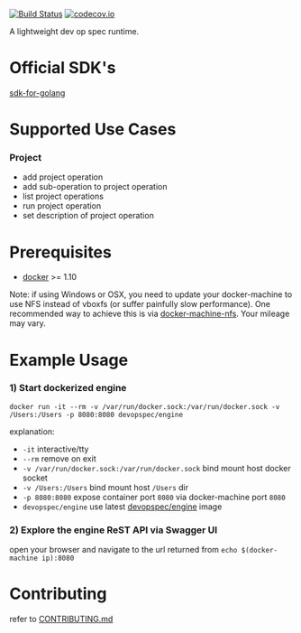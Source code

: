 [![Build Status](https://travis-ci.org/dev-op-spec/engine.svg?branch=master)](https://travis-ci.org/dev-op-spec/engine)
[![codecov.io](https://codecov.io/github/dev-op-spec/engine/coverage.svg?branch=master)](https://codecov.io/github/dev-op-spec/engine?branch=master)

A lightweight dev op spec runtime.

# Official SDK's

[sdk-for-golang](https://github.com/dev-op-spec/sdk-for-golang)

# Supported Use Cases

### Project
- add project operation
- add sub-operation to project operation
- list project operations
- run project operation
- set description of project operation

# Prerequisites

- [docker](https://github.com/docker/docker) >= 1.10

Note: if using Windows or OSX, you need to update your docker-machine to use NFS instead of vboxfs 
(or suffer painfully slow performance). One recommended way to achieve this is via 
[docker-machine-nfs](https://github.com/adlogix/docker-machine-nfs). 
Your mileage may vary.

# Example Usage

### 1) Start dockerized engine
```SHELL
docker run -it --rm -v /var/run/docker.sock:/var/run/docker.sock -v /Users:/Users -p 8080:8080 devopspec/engine
```
explanation:

- `-it` interactive/tty
- `--rm` remove on exit
- `-v /var/run/docker.sock:/var/run/docker.sock` bind mount host docker socket
- `-v /Users:/Users` bind mount host `/Users` dir
- `-p 8080:8080` expose container port `8080` via docker-machine port `8080`
- `devopspec/engine` use latest [devopspec/engine](https://hub.docker.com/r/devopspec/engine/) image

### 2) Explore the engine ReST API via Swagger UI

open your browser and navigate to the url returned from `echo $(docker-machine ip):8080`


# Contributing

refer to [CONTRIBUTING.md](CONTRIBUTING.md)
